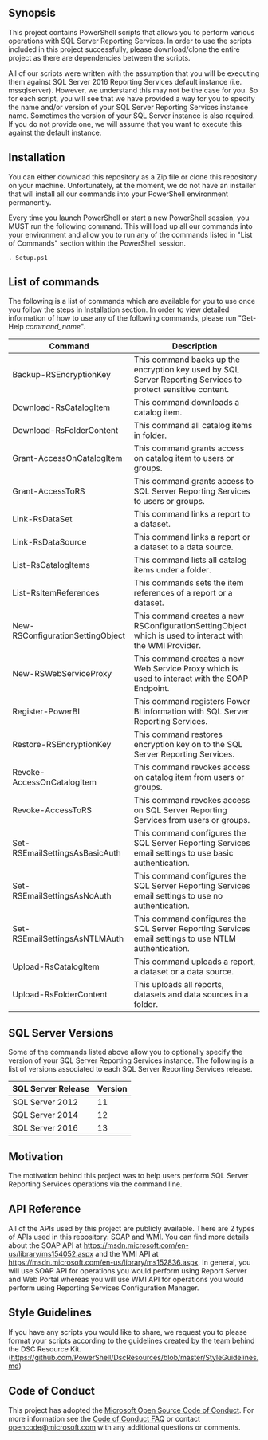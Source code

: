 ## Synopsis

This project contains PowerShell scripts that allows you to perform various operations with SQL Server Reporting Services. In order to use the scripts included in this project successfully, please download/clone the entire project as there are dependencies between the scripts. 

All of our scripts were written with the assumption that you will be executing them against SQL Server 2016 Reporting Services default instance (i.e. mssqlserver). However, we understand this may not be the case for you. So for each script, you will see that we have provided a way for you to specify the name and/or version of your SQL Server Reporting Services instance name. Sometimes the version of your SQL Server instance is also required. If you do not provide one, we will assume that you want to execute this against the default instance.    

## Installation

You can either download this repository as a Zip file or clone this repository on your machine. Unfortunately, at the moment, we do not have an installer that will install all our commands into your PowerShell environment permanently. 

Every time you launch PowerShell or start a new PowerShell session, you MUST run the following command. This will load up all our commands into your environment and allow you to run any of the commands listed in "List of Commands" section within the PowerShell session. 
    
    . Setup.ps1 

## List of commands

The following is a list of commands which are available for you to use once you follow the steps in Installation section. In order to view detailed information of how to use any of the following commands, please run "Get-Help *command_name*". 

|Command|Description|
|-------|-----------|
|Backup-RSEncryptionKey|This command backs up the encryption key used by SQL Server Reporting Services to protect sensitive content.|
|Download-RsCatalogItem|This command downloads a catalog item.|
|Download-RsFolderContent|This command all catalog items in folder.|
|Grant-AccessOnCatalogItem|This command grants access on catalog item to users or groups.|
|Grant-AccessToRS|This command grants access to SQL Server Reporting Services to users or groups.|
|Link-RsDataSet|This command links a report to  a dataset.|
|Link-RsDataSource|This command links a report or a dataset to a data source.|
|List-RsCatalogItems|This command lists all catalog items under a folder.|
|List-RsItemReferences|This commands sets the item references of a report or a dataset.|
|New-RSConfigurationSettingObject|This command creates a new RSConfigurationSettingObject which is used to interact with the WMI Provider.|
|New-RSWebServiceProxy|This command creates a new Web Service Proxy which is used to interact with the SOAP Endpoint.|
|Register-PowerBI|This command registers Power BI information with SQL Server Reporting Services.|
|Restore-RSEncryptionKey|This command restores encryption key on to the SQL Server Reporting Services.|
|Revoke-AccessOnCatalogItem|This command revokes access on catalog item from users or groups.|
|Revoke-AccessToRS|This command revokes access on SQL Server Reporting Services from users or groups.|
|Set-RSEmailSettingsAsBasicAuth|This command configures the SQL Server Reporting Services email settings to use basic authentication.|
|Set-RSEmailSettingsAsNoAuth|This command configures the SQL Server Reporting Services email settings to use no authentication.|
|Set-RSEmailSettingsAsNTLMAuth|This command configures the SQL Server Reporting Services email settings to use NTLM authentication.|
|Upload-RsCatalogItem|This command uploads a report, a dataset or a data source.|
|Upload-RsFolderContent|This uploads all reports, datasets and data sources in a folder.|

## SQL Server Versions

Some of the commands listed above allow you to optionally specify the version of your SQL Server Reporting Services instance. The following is a list of versions associated to each SQL Server Reporting Services release.

|SQL Server Release|Version|
|------------------|-------|
|SQL Server 2012|11|
|SQL Server 2014|12|
|SQL Server 2016|13|

## Motivation

The motivation behind this project was to help users perform SQL Server Reporting Services operations via the command line. 

## API Reference

All of the APIs used by this project are publicly available. There are 2 types of APIs used in this repository: SOAP and WMI. You can find more details about the SOAP API at https://msdn.microsoft.com/en-us/library/ms154052.aspx and the WMI API at https://msdn.microsoft.com/en-us/library/ms152836.aspx. In general, you will use SOAP API for operations you would perform using Report Server and Web Portal whereas you will use WMI API for operations you would perform using Reporting Services Configuration Manager. 

## Style Guidelines

If you have any scripts you would like to share, we request you to please format your scripts according to the guidelines created by the team behind the DSC Resource Kit. (https://github.com/PowerShell/DscResources/blob/master/StyleGuidelines.md)

## Code of Conduct

This project has adopted the [Microsoft Open Source Code of Conduct](https://opensource.microsoft.com/codeofconduct/). For more information see the [Code of Conduct FAQ](https://opensource.microsoft.com/codeofconduct/faq/) or contact [opencode@microsoft.com](mailto:opencode@microsoft.com) with any additional questions or comments.
